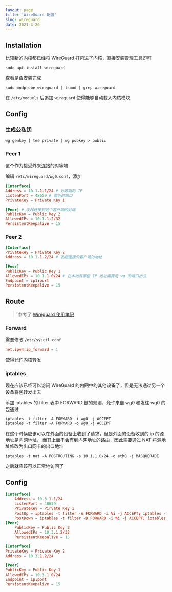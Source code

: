 ```yaml
---
layout: page
title: 'WireGuard 配置'
slug: wireguard
date: 2021-3-26
---
```


## Installation

比较新的内核都已经将 WireGuard 打包进了内核，直接安装管理工具即可

```shell
sudo apt install wireguard
```

查看是否安装完成

```
sudo modprobe wireguard | lsmod | grep wireguard
```

在 `/etc/moduels` 后追加 `wireguard` 使得能够自动载入内核模块

## Config

### 生成公私钥

```shell
wg genkey | tee private | wg pubkey > public
```

### Peer 1

这个作为接受外来连接的对等端

编辑 `/etc/wireguard/wg0.conf`，添加

```conf
[Interface]
Address = 10.1.1.1/24 # 对等端的 IP
ListenPort = 48659 # 监听的端口
PrivateKey = Private Key 1

[Peer] # 发起连接到这个客户端的对端
PublicKey = Public key 2
AllowedIPs = 10.1.1.2/32
PersistentKeepalive = 15
```

### Peer 2

```conf
[Interface]
PrivateKey = Private Key 2
Address = 10.1.1.2/24 # 发起连接的客户端的地址

[Peer]
PublicKey = Public Key 1
AllowedIPs = 10.1.1.0/24 # 在本地有哪些 IP 地址需要走 wg 的端口出去
Endpoint = ip1:port
PersistentKeepalive = 15
```

## Route

> 参考了 [Wireguard 使用笔记](https://gobomb.github.io/post/wireguard-notes/)

### Forward

需要修改 `/etc/sysctl.conf`

```conf
net.ipv4.ip_forward = 1
```

使得允许内核转发

### iptables

现在应该已经可以访问 WireGuard 的内网中的其他设备了，但是无法通过另一个设备将包转发出去

添加 iptables 的 filter 表中 FORWARD 链的规则，允许来自 wg0 和发往 wg0 的包通过

```shell
iptables -t filter -A FORWARD -i wg0 -j ACCEPT
iptables -t filter -A FORWARD -o wg0 -j ACCEPT
```

在这个时候应该可以在外面的设备上收到了请求，但是外面的设备收到的 ip 的源地址是内网地址，
而其上面不会有到内网地址的路由，因此需要通过 NAT 将源地址修改为出口网卡的出口地址

```shell
iptables -t nat -A POSTROUTING -s 10.1.1.0/24 -o eth0 -j MASQUERADE
```

之后就应该可以正常地访问了

## Config

```conf
[Interface]
    Address = 10.3.1.1/24
    ListenPort = 48659
    PrivateKey = Pirvate Key 1
    PostUp = iptables -t filter -A FORWARD -i %i -j ACCEPT; iptables -t filter -A FORWARD -o %i -j ACCEPT; iptables -t nat -A POSTROUTING -s 10.3.1.0/24 -o wlan0 -j MASQUERADE
    PostDown = iptables -t filter -D FORWARD -i %i -j ACCEPT; iptables -t filter -D FORWARD -o %i -j ACCEPT; iptables -t nat -D POSTROUTING -s 10.3.1.0/24 -o wlan0 -j MASQUERADE
[Peer]
    PublicKey = Public Key 2
    AllowedIPs = 10.3.1.2/32
    PersistentKeepalive = 15
```

```conf
[Interface]
PrivateKey = Private Key 2
Address = 10.3.1.2/24

[Peer]
PublicKey = Public Key 1
AllowedIPs = 10.3.1.0/24
Endpoint = ip:port
PersistentKeepalive = 15
```

